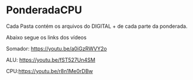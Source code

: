 # PonderadaCPU

Cada Pasta contém os arquivos do DIGITAL + de cada parte da ponderada.

Abaixo segue os links dos vídeos

Somador: https://youtu.be/a0iGzRWVY2o

ALU: https://youtu.be/fST527Un4SM

CPU:https://youtu.be/r8n1Me0rDBw
